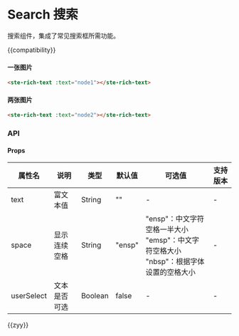 # Search 搜索

搜索组件，集成了常见搜索框所需功能。

{{compatibility}}

#### 一张图片

```html
<ste-rich-text :text="node1"></ste-rich-text>
```

#### 两张图片

```html
<ste-rich-text :text="node2"></ste-rich-text>
```

### API

#### Props

| 属性名     | 说明         | 类型    | 默认值 | 可选值                                                                                         | 支持版本 |
| ---------- | ------------ | ------- | ------ | ---------------------------------------------------------------------------------------------- | -------- |
| text       | 富文本值     | String  | ""     | -                                                                                              | -        |
| space      | 显示连续空格 | String  | "ensp" | "ensp"：中文字符空格一半大小 <br/> "emsp"：中文字符空格大小<br/>"nbsp"：根据字体设置的空格大小 | -        |
| userSelect | 文本是否可选 | Boolean | false  | -                                                                                              | -        |

{{zyy}}
